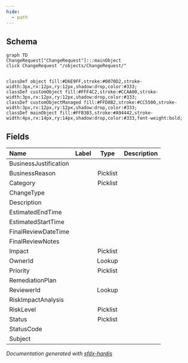 ```yaml
---
hide:
  - path
---
```



## Schema

```mermaid
graph TD
ChangeRequest["ChangeRequest"]:::mainObject
click ChangeRequest "/objects/ChangeRequest/"


classDef object fill:#D6E9FF,stroke:#0070D2,stroke-width:3px,rx:12px,ry:12px,shadow:drop,color:#333;
classDef customObject fill:#FFF4C2,stroke:#CCAA00,stroke-width:3px,rx:12px,ry:12px,shadow:drop,color:#333;
classDef customObjectManaged fill:#FFD8B2,stroke:#CC5500,stroke-width:3px,rx:12px,ry:12px,shadow:drop,color:#333;
classDef mainObject fill:#FFB3B3,stroke:#A94442,stroke-width:4px,rx:14px,ry:14px,shadow:drop,color:#333,font-weight:bold;

```


<!-- Object description -->

## Fields

| Name      | Label | Type | Description |
| :-------- | :---- | :--: | :---------- | 
| BusinessJustification |  |  | <!-- --> |
| BusinessReason |  | Picklist | <!-- --> |
| Category |  | Picklist | <!-- --> |
| ChangeType |  |  | <!-- --> |
| Description |  |  | <!-- --> |
| EstimatedEndTime |  |  | <!-- --> |
| EstimatedStartTime |  |  | <!-- --> |
| FinalReviewDateTime |  |  | <!-- --> |
| FinalReviewNotes |  |  | <!-- --> |
| Impact |  | Picklist | <!-- --> |
| OwnerId |  | Lookup | <!-- --> |
| Priority |  | Picklist | <!-- --> |
| RemediationPlan |  |  | <!-- --> |
| ReviewerId |  | Lookup | <!-- --> |
| RiskImpactAnalysis |  |  | <!-- --> |
| RiskLevel |  | Picklist | <!-- --> |
| Status |  | Picklist | <!-- --> |
| StatusCode |  |  | <!-- --> |
| Subject |  |  | <!-- --> |








_Documentation generated with [sfdx-hardis](https://sfdx-hardis.cloudity.com)_
